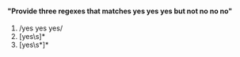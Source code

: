 #### "Provide three regexes that matches yes yes yes but not no no no"

1. /yes yes yes/
1. [yes\s]*
1. [yes\s*]*
